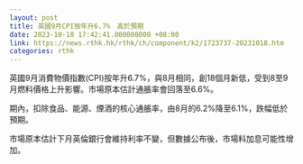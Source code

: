 ```yaml
---
layout: post
title: 英國9月CPI按年升6.7%　高於預期
date: 2023-10-18 17:42:41.000000000 +08:00
link: https://news.rthk.hk/rthk/ch/component/k2/1723737-20231018.htm
categories: rthk
---
```


英國9月消費物價指數(CPI)按年升6.7%，與8月相同，創18個月新低，受到8至9月燃料價格上升影響。市場原本估計通脹率會回落至6.6%。

期內，扣除食品、能源、煙酒的核心通脹率，由8月的6.2%降至6.1%，跌幅低於預期。

市場原本估計下月英倫銀行會維持利率不變，但數據公布後，市場料加息可能性增加。
